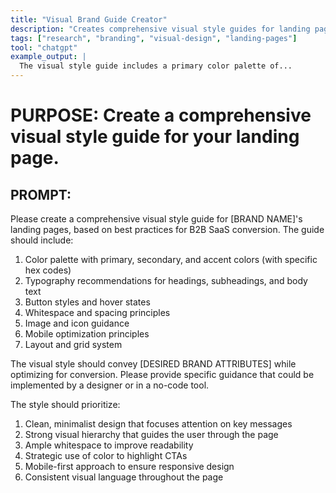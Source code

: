 ```yaml
---
title: "Visual Brand Guide Creator"
description: "Creates comprehensive visual style guides for landing pages with color palettes, typography, and design principles."
tags: ["research", "branding", "visual-design", "landing-pages"]
tool: "chatgpt"
example_output: |
  The visual style guide includes a primary color palette of...
---
```


# PURPOSE: Create a comprehensive visual style guide for your landing page.

## PROMPT:

Please create a comprehensive visual style guide for [BRAND NAME]'s landing pages, based on best practices for B2B SaaS conversion. The guide should include:

1. Color palette with primary, secondary, and accent colors (with specific hex codes)
2. Typography recommendations for headings, subheadings, and body text
3. Button styles and hover states
4. Whitespace and spacing principles
5. Image and icon guidance
6. Mobile optimization principles
7. Layout and grid system

The visual style should convey [DESIRED BRAND ATTRIBUTES] while optimizing for conversion. Please provide specific guidance that could be implemented by a designer or in a no-code tool.

The style should prioritize:

1. Clean, minimalist design that focuses attention on key messages
2. Strong visual hierarchy that guides the user through the page
3. Ample whitespace to improve readability
4. Strategic use of color to highlight CTAs
5. Mobile-first approach to ensure responsive design
6. Consistent visual language throughout the page
